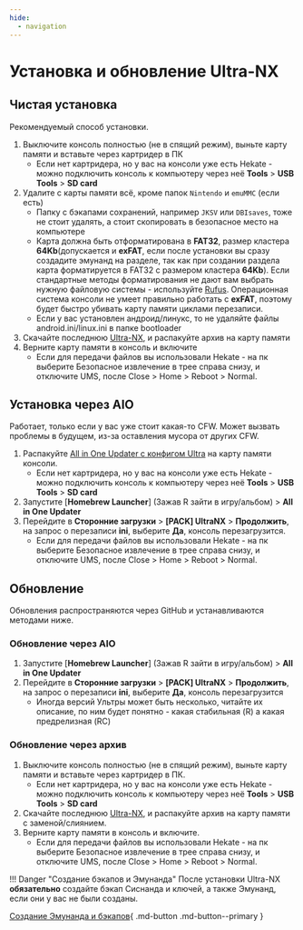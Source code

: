 ```yaml
---
hide:
  - navigation
---
```


# Установка и обновление Ultra-NX
## **Чистая установка**

Рекомендуемый способ установки.

1. Выключите консоль полностью (не в спящий режим), выньте карту памяти и вставьте через картридер в ПК
   * Если нет картридера, но у вас на консоли уже есть Hekate - можно подключить консоль к компьютеру через неё **Tools** > **USB Tools** > **SD card**
2. Удалите с карты памяти всё, кроме папок `Nintendo` и `emuMMC` (если есть)
   * Папку с бэкапами сохранений, например `JKSV` или `DBIsaves`, тоже не стоит удалять, а стоит скопировать в безопасное место на компьютере
   * Карта должна быть отформатирована в **FAT32**, размер кластера **64Kb**(допускается и **exFAT**, если после установки вы сразу создадите эмунанд на разделе, так как при создании раздела карта форматируется в FAT32 с размером кластера **64Kb**). Если стандартные методы форматирования не дают вам выбрать нужную файловую системы - используйте [Rufus](https://rufus.ie/ru/). Операционная система консоли не умеет правильно работать с **exFAT**, поэтому будет быстро убивать карту памяти циклами перезаписи.
   * Если у вас установлен андроид/линукс, то не удаляйте файлы android.ini/linux.ini в папке bootloader
3. Скачайте последнюю [Ultra-NX](https://github.com/Ultra-NX/Ultra/releases/latest/download/Ultra.zip), и распакуйте архив на карту памяти
4. Верните карту памяти в консоль и включите
   * Если для передачи файлов вы использовали Hekate - на пк выберите Безопасное извлечение в трее справа снизу, и отключите UMS, после Close > Home > Reboot > Normal.

## **Установка через AIO**

Работает, только если у вас уже стоит какая-то CFW. Может вызвать проблемы в будущем, из-за оставления мусора от других CFW.

1. Распакуйте [All in One Updater с конфигом Ultra](https://github.com/Ultra-NX/Ultra-Resources/releases/download/Homebrews/AIO.zip) на карту памяти консоли.
   * Если нет картридера, но у вас на консоли уже есть Hekate - можно подключить консоль к компьютеру через неё **Tools** > **USB Tools** > **SD card**
2. Запустите [**Homebrew Launcher**] (Зажав R зайти в игру/альбом) > **All in One Updater**
3. Перейдите в **Сторонние загрузки** > **[PACK] UltraNX** > **Продолжить**, на запрос о перезаписи **ini**, выберите **Да**, консоль перезагрузится.
   * Если для передачи файлов вы использовали Hekate - на пк выберите Безопасное извлечение в трее справа снизу, и отключите UMS, после Close > Home > Reboot > Normal.



## **Обновление**
Обновления распространяются через GitHub и устанавливаются методами ниже.

### **Обновление через AIO**

1. Запустите [**Homebrew Launcher**] (Зажав R зайти в игру/альбом) > **All in One Updater**
2. Перейдите в **Сторонние загрузки** > **[PACK] UltraNX** > **Продолжить**, на запрос о перезаписи **ini**, выберите **Да**, консоль перезагрузится
   * Иногда версий Ультры может быть несколько, читайте их описание, по ним будет понятно - какая стабильная (R) а какая предрелизная (RC)


### **Обновление через архив**

1. Выключите консоль полностью (не в спящий режим), выньте карту памяти и вставьте через картридер в ПК.
   * Если нет картридера, но у вас на консоли уже есть Hekate - можно подключить консоль к компьютеру через неё **Tools** > **USB Tools** > **SD card**
2. Скачайте последнюю [Ultra-NX](https://github.com/Ultra-NX/Ultra/releases/latest/download/Ultra.zip), и распакуйте архив на карту памяти с заменой/слиянием.
3. Верните карту памяти в консоль и включите.
   * Если для передачи файлов вы использовали Hekate - на пк выберите Безопасное извлечение в трее справа снизу, и отключите UMS, после Close > Home > Reboot > Normal.

!!! Danger "Создание бэкапов и Эмунанда"
    После установки Ultra-NX **обязательно** создайте бэкап Сиснанда и ключей, а также Эмунанд, если они у вас не были созданы.

[Создание Эмунанда и бэкапов](backup_emuMMC.md){ .md-button .md-button--primary }
